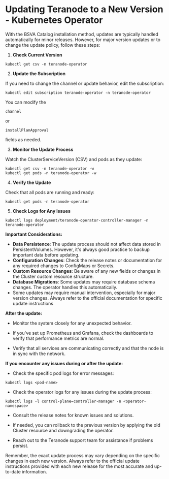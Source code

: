 # Updating Teranode to a New Version - Kubernetes Operator


With the BSVA Catalog installation method, updates are typically handled automatically for minor releases. However, for major version updates or to change the update policy, follow these steps:

1. **Check Current Version**

```
kubectl get csv -n teranode-operator
```

2. **Update the Subscription**

If you need to change the channel or update behavior, edit the subscription:

```
kubectl edit subscription teranode-operator -n teranode-operator
```

You can modify the

```
channel
```

or

```
installPlanApproval
```

fields as needed.

3. **Monitor the Update Process**

Watch the ClusterServiceVersion (CSV) and pods as they update:

```
kubectl get csv -n teranode-operator -w
kubectl get pods -n teranode-operator -w
```

4. **Verify the Update**

Check that all pods are running and ready:

```
kubectl get pods -n teranode-operator
```

5. **Check Logs for Any Issues**

```
kubectl logs deployment/teranode-operator-controller-manager -n teranode-operator
```



**Important Considerations:**
* **Data Persistence**: The update process should not affect data stored in PersistentVolumes. However, it's always good practice to backup important data before updating.
* **Configuration Changes**: Check the release notes or documentation for any required changes to ConfigMaps or Secrets.
* **Custom Resource Changes**: Be aware of any new fields or changes in the Cluster custom resource structure.
* **Database Migrations**: Some updates may require database schema changes. The operator handles this automatically.
* Some updates may require manual intervention, especially for major version changes. Always refer to the official documentation for specific update instructions



**After the update:**

* Monitor the system closely for any unexpected behavior.

* If you've set up Prometheus and Grafana, check the dashboards to verify that performance metrics are normal.

* Verify that all services are communicating correctly and that the node is in sync with the network.



**If you encounter any issues during or after the update:**
* Check the specific pod logs for error messages:
```
kubectl logs <pod-name>
```

* Check the operator logs for any issues during the update process:
```
kubectl logs -l control-plane=controller-manager -n <operator-namespace>
```

* Consult the release notes for known issues and solutions.

* If needed, you can rollback to the previous version by applying the old Cluster resource and downgrading the operator.

* Reach out to the Teranode support team for assistance if problems persist.



Remember, the exact update process may vary depending on the specific changes in each new version. Always refer to the official update instructions provided with each new release for the most accurate and up-to-date information.
